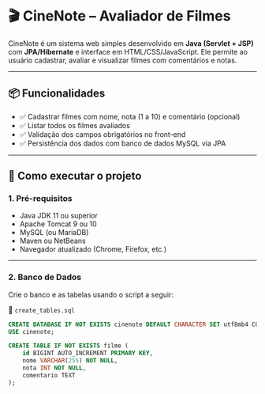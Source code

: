 # 🎬 CineNote – Avaliador de Filmes

CineNote é um sistema web simples desenvolvido em **Java (Servlet + JSP)** com **JPA/Hibernate** e interface em HTML/CSS/JavaScript. Ele permite ao usuário cadastrar, avaliar e visualizar filmes com comentários e notas.

---

## 📦 Funcionalidades

- ✅ Cadastrar filmes com nome, nota (1 a 10) e comentário (opcional)
- ✅ Listar todos os filmes avaliados
- ✅ Validação dos campos obrigatórios no front-end
- ✅ Persistência dos dados com banco de dados MySQL via JPA

---

## 🚀 Como executar o projeto

### 1. Pré-requisitos

- Java JDK 11 ou superior
- Apache Tomcat 9 ou 10
- MySQL (ou MariaDB)
- Maven ou NetBeans
- Navegador atualizado (Chrome, Firefox, etc.)

---

### 2. Banco de Dados

Crie o banco e as tabelas usando o script a seguir:

📄 `create_tables.sql`

```sql
CREATE DATABASE IF NOT EXISTS cinenote DEFAULT CHARACTER SET utf8mb4 COLLATE utf8mb4_unicode_ci;
USE cinenote;

CREATE TABLE IF NOT EXISTS filme (
    id BIGINT AUTO_INCREMENT PRIMARY KEY,
    nome VARCHAR(255) NOT NULL,
    nota INT NOT NULL,
    comentario TEXT
);
